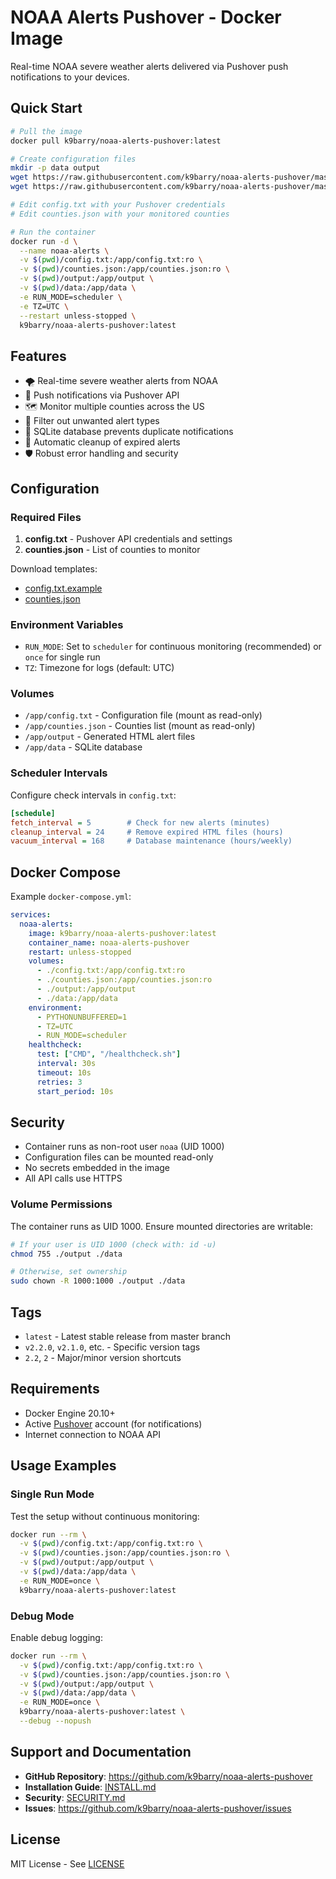 # NOAA Alerts Pushover - Docker Image

Real-time NOAA severe weather alerts delivered via Pushover push notifications to your devices.

## Quick Start

```bash
# Pull the image
docker pull k9barry/noaa-alerts-pushover:latest

# Create configuration files
mkdir -p data output
wget https://raw.githubusercontent.com/k9barry/noaa-alerts-pushover/master/config.txt.example -O config.txt
wget https://raw.githubusercontent.com/k9barry/noaa-alerts-pushover/master/counties.json

# Edit config.txt with your Pushover credentials
# Edit counties.json with your monitored counties

# Run the container
docker run -d \
  --name noaa-alerts \
  -v $(pwd)/config.txt:/app/config.txt:ro \
  -v $(pwd)/counties.json:/app/counties.json:ro \
  -v $(pwd)/output:/app/output \
  -v $(pwd)/data:/app/data \
  -e RUN_MODE=scheduler \
  -e TZ=UTC \
  --restart unless-stopped \
  k9barry/noaa-alerts-pushover:latest
```

## Features

- 🌪️ Real-time severe weather alerts from NOAA
- 📱 Push notifications via Pushover API
- 🗺️ Monitor multiple counties across the US
- 🔕 Filter out unwanted alert types
- 💾 SQLite database prevents duplicate notifications
- 🔄 Automatic cleanup of expired alerts
- 🛡️ Robust error handling and security

## Configuration

### Required Files

1. **config.txt** - Pushover API credentials and settings
2. **counties.json** - List of counties to monitor

Download templates:
- [config.txt.example](https://raw.githubusercontent.com/k9barry/noaa-alerts-pushover/master/config.txt.example)
- [counties.json](https://raw.githubusercontent.com/k9barry/noaa-alerts-pushover/master/counties.json)

### Environment Variables

- `RUN_MODE`: Set to `scheduler` for continuous monitoring (recommended) or `once` for single run
- `TZ`: Timezone for logs (default: UTC)

### Volumes

- `/app/config.txt` - Configuration file (mount as read-only)
- `/app/counties.json` - Counties list (mount as read-only)
- `/app/output` - Generated HTML alert files
- `/app/data` - SQLite database

### Scheduler Intervals

Configure check intervals in `config.txt`:

```ini
[schedule]
fetch_interval = 5        # Check for new alerts (minutes)
cleanup_interval = 24     # Remove expired HTML files (hours)
vacuum_interval = 168     # Database maintenance (hours/weekly)
```

## Docker Compose

Example `docker-compose.yml`:

```yaml
services:
  noaa-alerts:
    image: k9barry/noaa-alerts-pushover:latest
    container_name: noaa-alerts-pushover
    restart: unless-stopped
    volumes:
      - ./config.txt:/app/config.txt:ro
      - ./counties.json:/app/counties.json:ro
      - ./output:/app/output
      - ./data:/app/data
    environment:
      - PYTHONUNBUFFERED=1
      - TZ=UTC
      - RUN_MODE=scheduler
    healthcheck:
      test: ["CMD", "/healthcheck.sh"]
      interval: 30s
      timeout: 10s
      retries: 3
      start_period: 10s
```

## Security

- Container runs as non-root user `noaa` (UID 1000)
- Configuration files can be mounted read-only
- No secrets embedded in the image
- All API calls use HTTPS

### Volume Permissions

The container runs as UID 1000. Ensure mounted directories are writable:

```bash
# If your user is UID 1000 (check with: id -u)
chmod 755 ./output ./data

# Otherwise, set ownership
sudo chown -R 1000:1000 ./output ./data
```

## Tags

- `latest` - Latest stable release from master branch
- `v2.2.0`, `v2.1.0`, etc. - Specific version tags
- `2.2`, `2` - Major/minor version shortcuts

## Requirements

- Docker Engine 20.10+
- Active [Pushover](https://pushover.net) account (for notifications)
- Internet connection to NOAA API

## Usage Examples

### Single Run Mode

Test the setup without continuous monitoring:

```bash
docker run --rm \
  -v $(pwd)/config.txt:/app/config.txt:ro \
  -v $(pwd)/counties.json:/app/counties.json:ro \
  -v $(pwd)/output:/app/output \
  -v $(pwd)/data:/app/data \
  -e RUN_MODE=once \
  k9barry/noaa-alerts-pushover:latest
```

### Debug Mode

Enable debug logging:

```bash
docker run --rm \
  -v $(pwd)/config.txt:/app/config.txt:ro \
  -v $(pwd)/counties.json:/app/counties.json:ro \
  -v $(pwd)/output:/app/output \
  -v $(pwd)/data:/app/data \
  -e RUN_MODE=once \
  k9barry/noaa-alerts-pushover:latest \
  --debug --nopush
```

## Support and Documentation

- **GitHub Repository**: https://github.com/k9barry/noaa-alerts-pushover
- **Installation Guide**: [INSTALL.md](https://github.com/k9barry/noaa-alerts-pushover/blob/master/INSTALL.md)
- **Security**: [SECURITY.md](https://github.com/k9barry/noaa-alerts-pushover/blob/master/SECURITY.md)
- **Issues**: https://github.com/k9barry/noaa-alerts-pushover/issues

## License

MIT License - See [LICENSE](https://github.com/k9barry/noaa-alerts-pushover/blob/master/LICENSE)
